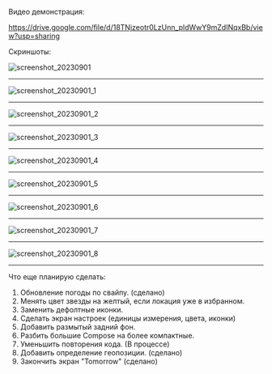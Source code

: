 Видео демонстрация:

https://drive.google.com/file/d/18TNjzeotr0LzUnn_pldWwY9mZdINqxBb/view?usp=sharing

Скриншоты:

![screenshot_20230901](app/src/main/res/drawable/screenshot_20230901.png)

---------------

![screenshot_20230901_1](app/src/main/res/drawable/screenshot_20230901_1.png)

------------

![screenshot_20230901_2](app/src/main/res/drawable/screenshot_20230901_2.png)

------------

![screenshot_20230901_3](app/src/main/res/drawable/screenshot_20230901_3.png)

------------

![screenshot_20230901_4](app/src/main/res/drawable/screenshot_20230901_4.png)

------------

![screenshot_20230901_5](app/src/main/res/drawable/screenshot_20230901_5.png)

-----------

![screenshot_20230901_6](app/src/main/res/drawable/screenshot_20230901_6.png)

--------------

![screenshot_20230901_7](app/src/main/res/drawable/screenshot_20230901_7.png)

------------------

![screenshot_20230901_8](app/src/main/res/drawable/screenshot_20230901_8.png)

-------------------


Что еще планирую сделать:
1. Обновление погоды по свайпу. (сделано)
2. Менять цвет звезды на желтый, если локация уже в избранном.
3. Заменить дефолтные иконки.
4. Сделать экран настроек (единицы измерения, цвета, иконки)
5. Добавить размытый задний фон.
6. Разбить большие Compose на более компактные.
7. Уменьшить повторения кода. (В процессе)
8. Добавить определение геопозиции. (сделано)
9. Закончить экран "Tomorrow" (сделано)


